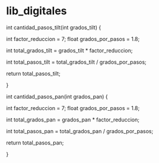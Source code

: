 # lib_digitales
int cantidad_pasos_tilt(int  grados_tilt) {

  int factor_reduccion = 7;
  float grados_por_pasos = 1.8;

  int total_grados_tilt = grados_tilt * factor_reduccion;

  int total_pasos_tilt = total_grados_tilt / grados_por_pasos;

  return total_pasos_tilt;

}

int cantidad_pasos_pan(int grados_pan) {

  int factor_reduccion = 7;
  float grados_por_pasos = 1.8;


  int total_grados_pan = grados_pan * factor_reduccion;

  int total_pasos_pan = total_grados_pan / grados_por_pasos;

  return total_pasos_pan;

}
